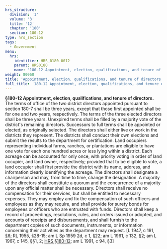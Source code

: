 ```yaml
---
hrs_structure:
  division: '1'
  volume: '3'
  title: '12'
  chapter: '180'
  section: 180-12
type: hrs_section
tags:
  - Government
menu:
  hrs:
    identifier: HRS_0180-0012
    parent: HRS0180
    name: '180-12 Appointment, election, qualifications, and tenure of directors'
weight: 80060
title: 'Appointment, election, qualifications, and tenure of directors'
full_title: '180-12 Appointment, election, qualifications, and tenure of directors'
---
```

**§180-12 Appointment, election, qualifications, and tenure of directors.** The terms of office of the two district directors appointed pursuant to section 180-7 shall be three years, except that those first appointed shall be for one and two years, respectively. The terms of the three elected directors shall be three years. Unexpired terms shall be filled by a majority vote of the district's remaining directors. Successors to full terms shall be appointed or elected, as originally selected. The directors shall either live or work in the districts they represent. The districts shall conduct their own elections and submit the results to the department for certification. Land occupiers representing individual farms, ranches, or plantations are eligible to have one vote for each one hundred acres or less lying within a district. Each acreage can be accounted for only once, with priority voting in order of land occupier, and land owner, respectively; provided that to be eligible to vote, a land occupier shall first provide the district with its name, address, and information clearly identifying the acreage. The directors shall designate a chairperson and may, from time to time, change the designation. A majority of the directors shall constitute a quorum and the concurrence of a majority upon any official matter shall be necessary. Directors shall receive no compensation for their services, but shall be entitled to necessary expenses. They may employ and fix the compensation of such officers and employees as they may require, and shall provide for surety bonds for employees or officers who are entrusted with funds. Directors shall keep a record of proceedings, resolutions, rules, and orders issued or adopted, and accounts of receipts and disbursements, and shall furnish to the department copies of such documents, instruments, or information concerning their activities as the department may request. [L 1947, c 191, §6; RL 1955, §28-15; am L Sp 1959 2d, c 1, §22; am L 1961, c 132, §2; am L 1967, c 145, §§1, 2; [HRS §180-12](/title-12/chapter-180/section-180-12/); am L 1991, c 94, §3]